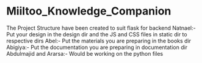 # Miiltoo_Knowledge_Companion
The Project Structure have been created to suit flask for backend
Natnael:- Put your design in the design dir and the JS and CSS files in static dir to respective dirs
Abel:- Put the materials you are preparing in the books dir
Abigiya:- Put the documentation you are preparing in documentation dir
Abdulmajid and Ararsa:- Would be working on the python files